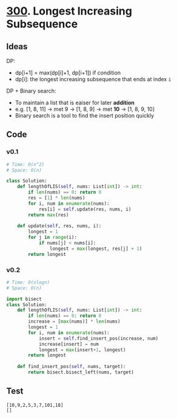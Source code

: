 # [300](https://leetcode.com/problems/longest-increasing-subsequence/). Longest Increasing Subsequence


## Ideas

DP: 

* dp[i+1] = max(dp[i]+1, dp[i+1]) if condition
* dp[i]: the longest increasing subsequence that ends at index `i`

DP + Binary search:

* To maintain a list that is eaiser for later **addition**
* e.g. [1, 8, 11] -> met 9 -> [1, 8, 9] -> met **10** -> [1, 8, 9, 10]
* Binary search is a tool to find the insert position quickly

## Code 

### v0.1

``` python 
# Time: O(n^2)
# Space: O(n)

class Solution:
    def lengthOfLIS(self, nums: List[int]) -> int:
        if len(nums) == 0: return 0
        res = [1] * len(nums)
        for i, num in enumerate(nums):
            res[i] = self.update(res, nums, i)
        return max(res)
    
    def update(self, res, nums, i):
        longest = 1
        for j in range(i):
            if nums[j] < nums[i]: 
                longest = max(longest, res[j] + 1)
        return longest
```

### v0.2

``` python
# Time: O(nlogn)
# Space: O(n)

import bisect
class Solution:
    def lengthOfLIS(self, nums: List[int]) -> int:
        if len(nums) == 0: return 0
        increase = [max(nums)] * len(nums)
        longest = 1
        for i, num in enumerate(nums):
            insert = self.find_insert_pos(increase, num)
            increase[insert] = num
            longest = max(insert+1, longest)
        return longest
    
    def find_insert_pos(self, nums, target):
        return bisect.bisect_left(nums, target)
```

## Test

```
[10,9,2,5,3,7,101,18]
[]
```